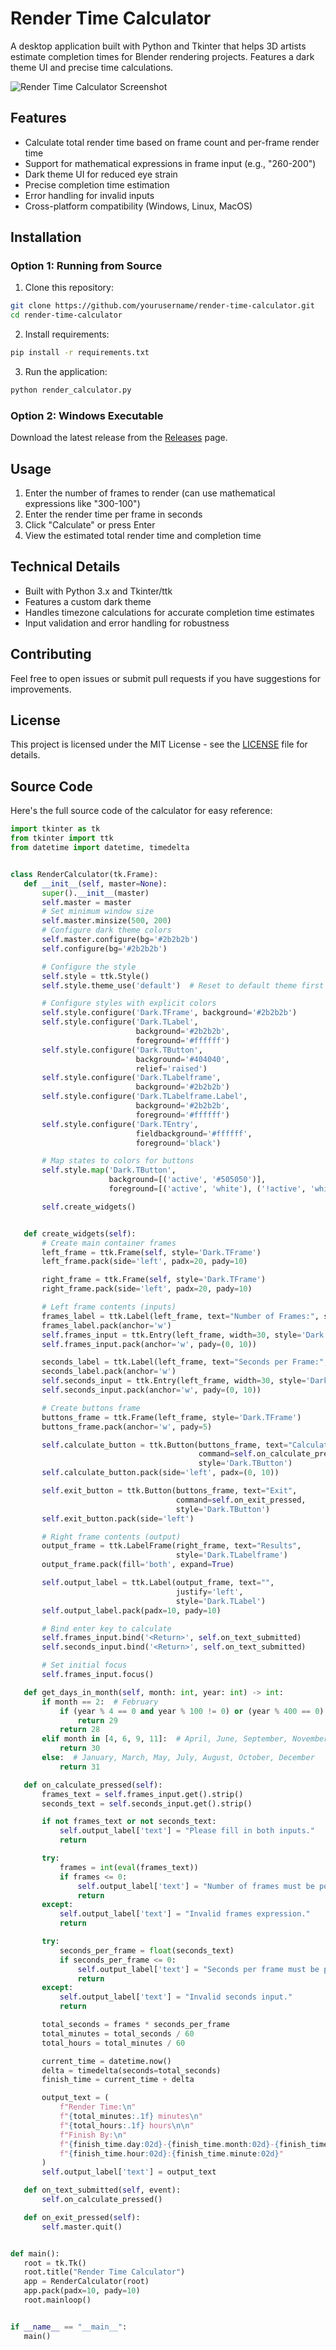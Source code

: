 # Render Time Calculator

A desktop application built with Python and Tkinter that helps 3D artists estimate completion times for Blender rendering projects. Features a dark theme UI and precise time calculations.

![Render Time Calculator Screenshot](calculator.jpg) <!-- You can add this later -->

## Features

- Calculate total render time based on frame count and per-frame render time
- Support for mathematical expressions in frame input (e.g., "260-200")
- Dark theme UI for reduced eye strain
- Precise completion time estimation
- Error handling for invalid inputs
- Cross-platform compatibility (Windows, Linux, MacOS)

## Installation

### Option 1: Running from Source

1. Clone this repository:
```bash
git clone https://github.com/yourusername/render-time-calculator.git
cd render-time-calculator
```

2. Install requirements:
```bash
pip install -r requirements.txt
```

3. Run the application:
```bash
python render_calculator.py
```

### Option 2: Windows Executable

Download the latest release from the [Releases](https://github.com/Shricky-Tick/Remder-Time-Calc/releases) page.

## Usage

1. Enter the number of frames to render (can use mathematical expressions like "300-100")
2. Enter the render time per frame in seconds
3. Click "Calculate" or press Enter
4. View the estimated total render time and completion time

## Technical Details

- Built with Python 3.x and Tkinter/ttk
- Features a custom dark theme
- Handles timezone calculations for accurate completion time estimates
- Input validation and error handling for robustness

## Contributing

Feel free to open issues or submit pull requests if you have suggestions for improvements.

## License

This project is licensed under the MIT License - see the [LICENSE](LICENSE) file for details.

## Source Code

Here's the full source code of the calculator for easy reference:

```python
import tkinter as tk
from tkinter import ttk
from datetime import datetime, timedelta


class RenderCalculator(tk.Frame):
   def __init__(self, master=None):
       super().__init__(master)
       self.master = master
       # Set minimum window size
       self.master.minsize(500, 200)
       # Configure dark theme colors
       self.master.configure(bg='#2b2b2b')
       self.configure(bg='#2b2b2b')

       # Configure the style
       self.style = ttk.Style()
       self.style.theme_use('default')  # Reset to default theme first

       # Configure styles with explicit colors
       self.style.configure('Dark.TFrame', background='#2b2b2b')
       self.style.configure('Dark.TLabel',
                            background='#2b2b2b',
                            foreground='#ffffff')
       self.style.configure('Dark.TButton',
                            background='#404040',
                            relief='raised')
       self.style.configure('Dark.TLabelframe',
                            background='#2b2b2b')
       self.style.configure('Dark.TLabelframe.Label',
                            background='#2b2b2b',
                            foreground='#ffffff')
       self.style.configure('Dark.TEntry',
                            fieldbackground='#ffffff',
                            foreground='black')

       # Map states to colors for buttons
       self.style.map('Dark.TButton',
                      background=[('active', '#505050')],
                      foreground=[('active', 'white'), ('!active', 'white')])

       self.create_widgets()


   def create_widgets(self):
       # Create main container frames
       left_frame = ttk.Frame(self, style='Dark.TFrame')
       left_frame.pack(side='left', padx=20, pady=10)

       right_frame = ttk.Frame(self, style='Dark.TFrame')
       right_frame.pack(side='left', padx=20, pady=10)

       # Left frame contents (inputs)
       frames_label = ttk.Label(left_frame, text="Number of Frames:", style='Dark.TLabel')
       frames_label.pack(anchor='w')
       self.frames_input = ttk.Entry(left_frame, width=30, style='Dark.TEntry')
       self.frames_input.pack(anchor='w', pady=(0, 10))

       seconds_label = ttk.Label(left_frame, text="Seconds per Frame:", style='Dark.TLabel')
       seconds_label.pack(anchor='w')
       self.seconds_input = ttk.Entry(left_frame, width=30, style='Dark.TEntry')
       self.seconds_input.pack(anchor='w', pady=(0, 10))

       # Create buttons frame
       buttons_frame = ttk.Frame(left_frame, style='Dark.TFrame')
       buttons_frame.pack(anchor='w', pady=5)

       self.calculate_button = ttk.Button(buttons_frame, text="Calculate",
                                          command=self.on_calculate_pressed,
                                          style='Dark.TButton')
       self.calculate_button.pack(side='left', padx=(0, 10))

       self.exit_button = ttk.Button(buttons_frame, text="Exit",
                                     command=self.on_exit_pressed,
                                     style='Dark.TButton')
       self.exit_button.pack(side='left')

       # Right frame contents (output)
       output_frame = ttk.LabelFrame(right_frame, text="Results",
                                     style='Dark.TLabelframe')
       output_frame.pack(fill='both', expand=True)

       self.output_label = ttk.Label(output_frame, text="",
                                     justify='left',
                                     style='Dark.TLabel')
       self.output_label.pack(padx=10, pady=10)

       # Bind enter key to calculate
       self.frames_input.bind('<Return>', self.on_text_submitted)
       self.seconds_input.bind('<Return>', self.on_text_submitted)

       # Set initial focus
       self.frames_input.focus()

   def get_days_in_month(self, month: int, year: int) -> int:
       if month == 2:  # February
           if (year % 4 == 0 and year % 100 != 0) or (year % 400 == 0):
               return 29
           return 28
       elif month in [4, 6, 9, 11]:  # April, June, September, November
           return 30
       else:  # January, March, May, July, August, October, December
           return 31

   def on_calculate_pressed(self):
       frames_text = self.frames_input.get().strip()
       seconds_text = self.seconds_input.get().strip()

       if not frames_text or not seconds_text:
           self.output_label['text'] = "Please fill in both inputs."
           return

       try:
           frames = int(eval(frames_text))
           if frames <= 0:
               self.output_label['text'] = "Number of frames must be positive."
               return
       except:
           self.output_label['text'] = "Invalid frames expression."
           return

       try:
           seconds_per_frame = float(seconds_text)
           if seconds_per_frame <= 0:
               self.output_label['text'] = "Seconds per frame must be positive."
               return
       except:
           self.output_label['text'] = "Invalid seconds input."
           return

       total_seconds = frames * seconds_per_frame
       total_minutes = total_seconds / 60
       total_hours = total_minutes / 60

       current_time = datetime.now()
       delta = timedelta(seconds=total_seconds)
       finish_time = current_time + delta

       output_text = (
           f"Render Time:\n"
           f"{total_minutes:.1f} minutes\n"
           f"{total_hours:.1f} hours\n\n"
           f"Finish By:\n"
           f"{finish_time.day:02d}-{finish_time.month:02d}-{finish_time.year}\n"
           f"{finish_time.hour:02d}:{finish_time.minute:02d}"
       )
       self.output_label['text'] = output_text

   def on_text_submitted(self, event):
       self.on_calculate_pressed()

   def on_exit_pressed(self):
       self.master.quit()


def main():
   root = tk.Tk()
   root.title("Render Time Calculator")
   app = RenderCalculator(root)
   app.pack(padx=10, pady=10)
   root.mainloop()


if __name__ == "__main__":
   main()
```
